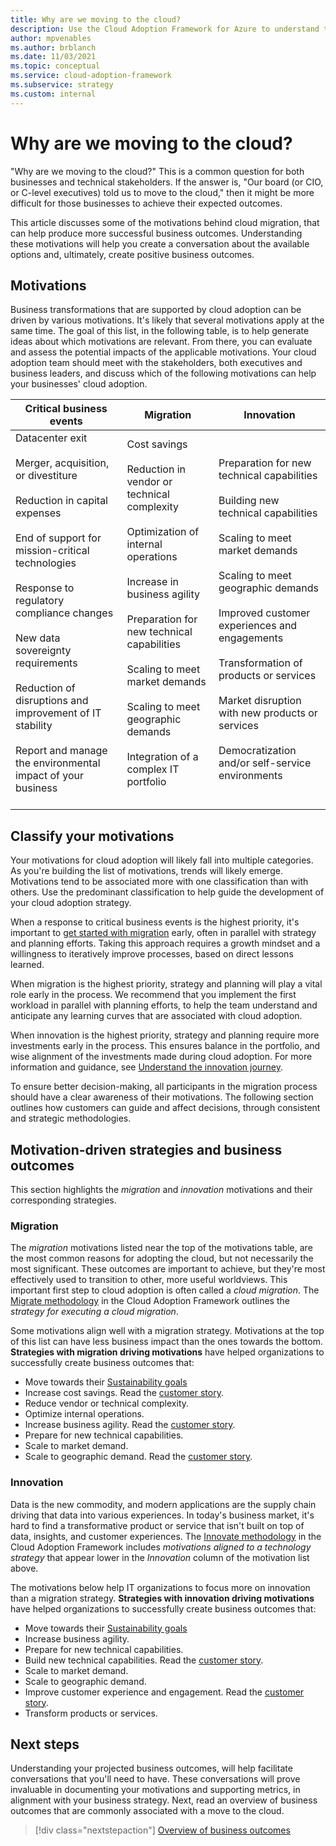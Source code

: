 ```yaml
---
title: Why are we moving to the cloud?
description: Use the Cloud Adoption Framework for Azure to understand the motivations behind cloud migration that can help produce more successful business outcomes.
author: mpvenables
ms.author: brblanch
ms.date: 11/03/2021
ms.topic: conceptual
ms.service: cloud-adoption-framework
ms.subservice: strategy
ms.custom: internal
---
```


# Why are we moving to the cloud?

"Why are we moving to the cloud?" This is a common question for both businesses and technical stakeholders. If the answer is, "Our board (or CIO, or C-level executives) told us to move to the cloud," then it might be more difficult for those businesses to achieve their expected outcomes.

This article discusses some of the motivations behind cloud migration, that can help produce more successful business outcomes. Understanding these motivations will help you create a conversation about the available options and, ultimately, create positive business outcomes.

## Motivations

Business transformations that are supported by cloud adoption can be driven by various motivations. It's likely that several motivations apply at the same time. The goal of this list, in the following table, is to help generate ideas about which motivations are relevant. From there, you can evaluate and assess the potential impacts of the applicable motivations. Your cloud adoption team should meet with the stakeholders, both executives and business leaders, and discuss which of the following motivations can help your businesses' cloud adoption.

| Critical business events | Migration | Innovation |
|---|---|---|
| Datacenter exit <br><br> Merger, acquisition, or divestiture <br><br> Reduction in capital expenses <br><br> End of support for mission-critical technologies <br><br> Response to regulatory compliance changes <br><br> New data sovereignty requirements <br><br> Reduction of disruptions and improvement of IT stability <br><br>Report and manage the environmental impact of your business <br><br> | Cost savings <br><br> Reduction in vendor or technical complexity <br><br> Optimization of internal operations <br><br> Increase in business agility <br><br> Preparation for new technical capabilities <br><br> Scaling to meet market demands <br><br> Scaling to meet geographic demands <br><br> Integration of a complex IT portfolio <br><br> | Preparation for new technical capabilities <br><br> Building new technical capabilities <br><br> Scaling to meet market demands <br><br> Scaling to meet geographic demands <br><br> Improved customer experiences and engagements <br><br> Transformation of products or services <br><br> Market disruption with new products or services <br><br> Democratization and/or self-service environments |

## Classify your motivations

Your motivations for cloud adoption will likely fall into multiple categories. As you're building the list of motivations, trends will likely emerge. Motivations tend to be associated more with one classification than with others. Use the predominant classification to help guide the development of your cloud adoption strategy.

When a response to critical business events is the highest priority, it's important to [get started with migration](../get-started/migrate.md) early, often in parallel with strategy and planning efforts. Taking this approach requires a growth mindset and a willingness to iteratively improve processes, based on direct lessons learned.

When migration is the highest priority, strategy and planning will play a vital role early in the process. We recommend that you implement the first workload in parallel with planning efforts, to help the team understand and anticipate any learning curves that are associated with cloud adoption.

When innovation is the highest priority, strategy and planning require more investments early in the process. This ensures balance in the portfolio, and wise alignment of the investments made during cloud adoption. For more information and guidance, see [Understand the innovation journey](../get-started/innovate.md).

To ensure better decision-making, all participants in the migration process should have a clear awareness of their motivations. The following section outlines how customers can guide and affect decisions, through consistent and strategic methodologies.

## Motivation-driven strategies and business outcomes

This section highlights the *migration* and *innovation* motivations and their corresponding strategies.

### Migration

The *migration* motivations listed near the top of the motivations table, are the most common reasons for adopting the cloud, but not necessarily the most significant. These outcomes are important to achieve, but they're most effectively used to transition to other, more useful worldviews. This important first step to cloud adoption is often called a *cloud migration*. The [Migrate methodology](../get-started/migrate.md) in the Cloud Adoption Framework outlines the *strategy for executing a cloud migration*.

Some motivations align well with a migration strategy. Motivations at the top of this list can have less business impact than the ones towards the bottom. **Strategies with migration driving motivations** have helped organizations to successfully create business outcomes that:

- Move towards their [Sustainability goals](/business-outcomes/sustainability.md)
- Increase cost savings. Read the [customer story](https://customers.microsoft.com/story/canadian-power-generator-shines-light-on-numbers).
- Reduce vendor or technical complexity.
- Optimize internal operations.
- Increase business agility. Read the [customer story](https://customers.microsoft.com/story/845185-academy-motion-picture-arts-sciences-media-entertainment-azure).
- Prepare for new technical capabilities.
- Scale to market demand.
- Scale to geographic demand. Read the [customer story](https://customers.microsoft.com/story/792289-walgreens-boots-alliance-retailers-azure-sap-migration).

### Innovation

Data is the new commodity, and modern applications are the supply chain driving that data into various experiences. In today's business market, it's hard to find a transformative product or service that isn't built on top of data, insights, and customer experiences. The [Innovate methodology](../get-started/innovate.md) in the Cloud Adoption Framework includes *motivations aligned to a technology strategy* that appear lower in the *Innovation* column of the motivation list above.

The motivations below help IT organizations to focus more on innovation than a migration strategy. **Strategies with innovation driving motivations** have helped organizations to successfully create business outcomes that:

- Move towards their [Sustainability goals](/business-outcomes/sustainability.md)
- Increase business agility.
- Prepare for new technical capabilities.
- Build new technical capabilities. Read the [customer story](https://customers.microsoft.com/story/846315-ge-aviation-manufacturing-azure).
- Scale to market demand.
- Scale to geographic demand.
- Improve customer experience and engagement. Read the [customer story](https://customers.microsoft.com/story/724203-the-descartes-systems-group-travel-and-transportation-azure-sql-database).
- Transform products or services.

## Next steps

Understanding your projected business outcomes, will help facilitate conversations that you'll need to have.  These conversations will prove invaluable in documenting your motivations and supporting metrics, in alignment with your business strategy. Next, read an overview of business outcomes that are commonly associated with a move to the cloud.

> [!div class="nextstepaction"]
> [Overview of business outcomes](./business-outcomes/index.md)
